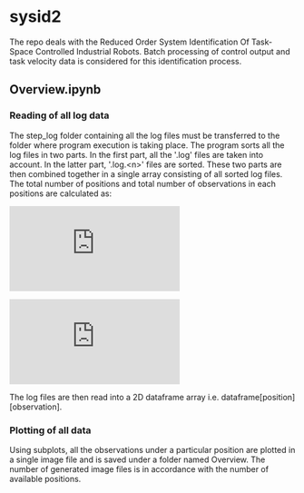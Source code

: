 # sysid2
The repo deals with the Reduced Order System Identification Of Task-Space Controlled Industrial Robots. Batch processing of control output and task velocity data is considered for this identification process.

## Overview.ipynb
### Reading of all log data
The step_log folder containing all the log files must be transferred to the folder where program execution is taking place. The program sorts all the log files in two parts. In the first part, all the '.log' files are taken into account. In the latter part, '.log.\<n>' files are sorted. These two parts are then combined together in a single array consisting of all sorted log files.
The total number of positions and total number of observations in each positions are calculated as:

![equation](http://latex.codecogs.com/gif.latex?Positions%20%3D%20%5Csum%20%7B%27.log%27%7D) 

![equation](http://latex.codecogs.com/gif.latex?Observations%20%3D%20%5Cfrac%7B%5Csum%7B%27.log.%3Cn%3E%27%7D%7D%7BPositions%7D)

The log files are then read into a 2D dataframe array i.e. dataframe[position][observation].

### Plotting of all data
Using subplots, all the observations under a particular position are plotted in a single image file and is saved under a folder named Overview. The number of generated image files is in accordance with the number of available positions.
